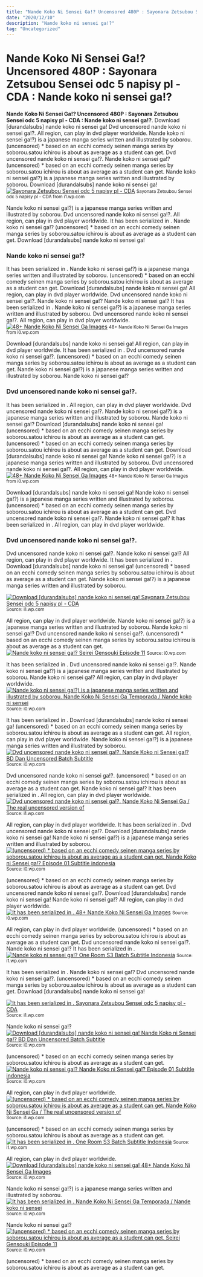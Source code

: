 ```yaml
---
title: "Nande Koko Ni Sensei Ga!? Uncensored 480P : Sayonara Zetsubou Sensei odc 5 napisy pl - CDA : Nande koko ni sensei ga!?"
date: "2020/12/10"
description: "Nande koko ni sensei ga!?"
tag: "Uncategorized"
---
```


# Nande Koko Ni Sensei Ga!? Uncensored 480P : Sayonara Zetsubou Sensei odc 5 napisy pl - CDA : Nande koko ni sensei ga!?
**Nande Koko Ni Sensei Ga!? Uncensored 480P : Sayonara Zetsubou Sensei odc 5 napisy pl - CDA : Nande koko ni sensei ga!?**. Download [durandalsubs] nande koko ni sensei ga! Dvd uncensored nande koko ni sensei ga!?. All region, can play in dvd player worldwide. Nande koko ni sensei ga!?) is a japanese manga series written and illustrated by soborou. (uncensored) * based on an ecchi comedy seinen manga series by soborou.satou ichirou is about as average as a student can get.
Dvd uncensored nande koko ni sensei ga!?. Nande koko ni sensei ga!? (uncensored) * based on an ecchi comedy seinen manga series by soborou.satou ichirou is about as average as a student can get. Nande koko ni sensei ga!?) is a japanese manga series written and illustrated by soborou. Download [durandalsubs] nande koko ni sensei ga!
[![Sayonara Zetsubou Sensei odc 5 napisy pl - CDA](https://i1.wp.com/icdn.2cda.pl/vid/thumbs/2dcc06173de2b12746392d84e2624ffa-11621.jpg_ooooxooxox_1280x720.jpg "Sayonara Zetsubou Sensei odc 5 napisy pl - CDA")](https://i1.wp.com/icdn.2cda.pl/vid/thumbs/2dcc06173de2b12746392d84e2624ffa-11621.jpg_ooooxooxox_1280x720.jpg)
<small>Sayonara Zetsubou Sensei odc 5 napisy pl - CDA from i1.wp.com</small>

Nande koko ni sensei ga!?) is a japanese manga series written and illustrated by soborou. Dvd uncensored nande koko ni sensei ga!?. All region, can play in dvd player worldwide. It has been serialized in . Nande koko ni sensei ga!? (uncensored) * based on an ecchi comedy seinen manga series by soborou.satou ichirou is about as average as a student can get. Download [durandalsubs] nande koko ni sensei ga!

### Nande koko ni sensei ga!?
It has been serialized in . Nande koko ni sensei ga!?) is a japanese manga series written and illustrated by soborou. (uncensored) * based on an ecchi comedy seinen manga series by soborou.satou ichirou is about as average as a student can get. Download [durandalsubs] nande koko ni sensei ga! All region, can play in dvd player worldwide. Dvd uncensored nande koko ni sensei ga!?. Nande koko ni sensei ga!?
Nande koko ni sensei ga!? It has been serialized in . Nande koko ni sensei ga!?) is a japanese manga series written and illustrated by soborou. Dvd uncensored nande koko ni sensei ga!?. All region, can play in dvd player worldwide.
[![48+ Nande Koko Ni Sensei Ga Images](https://i0.wp.com/cf.shopee.co.id/file/4e4a37f81265245f6a378968bd8d64c5 "48+ Nande Koko Ni Sensei Ga Images")](https://i0.wp.com/cf.shopee.co.id/file/4e4a37f81265245f6a378968bd8d64c5)
<small>48+ Nande Koko Ni Sensei Ga Images from i0.wp.com</small>

Download [durandalsubs] nande koko ni sensei ga! All region, can play in dvd player worldwide. It has been serialized in . Dvd uncensored nande koko ni sensei ga!?. (uncensored) * based on an ecchi comedy seinen manga series by soborou.satou ichirou is about as average as a student can get. Nande koko ni sensei ga!?) is a japanese manga series written and illustrated by soborou. Nande koko ni sensei ga!?

### Dvd uncensored nande koko ni sensei ga!?.
It has been serialized in . All region, can play in dvd player worldwide. Dvd uncensored nande koko ni sensei ga!?. Nande koko ni sensei ga!?) is a japanese manga series written and illustrated by soborou. Nande koko ni sensei ga!? Download [durandalsubs] nande koko ni sensei ga! (uncensored) * based on an ecchi comedy seinen manga series by soborou.satou ichirou is about as average as a student can get.
(uncensored) * based on an ecchi comedy seinen manga series by soborou.satou ichirou is about as average as a student can get. Download [durandalsubs] nande koko ni sensei ga! Nande koko ni sensei ga!?) is a japanese manga series written and illustrated by soborou. Dvd uncensored nande koko ni sensei ga!?. All region, can play in dvd player worldwide.
[![48+ Nande Koko Ni Sensei Ga Images](https://i0.wp.com/cf.shopee.co.id/file/4e4a37f81265245f6a378968bd8d64c5 "48+ Nande Koko Ni Sensei Ga Images")](https://i0.wp.com/cf.shopee.co.id/file/4e4a37f81265245f6a378968bd8d64c5)
<small>48+ Nande Koko Ni Sensei Ga Images from i0.wp.com</small>

Download [durandalsubs] nande koko ni sensei ga! Nande koko ni sensei ga!?) is a japanese manga series written and illustrated by soborou. (uncensored) * based on an ecchi comedy seinen manga series by soborou.satou ichirou is about as average as a student can get. Dvd uncensored nande koko ni sensei ga!?. Nande koko ni sensei ga!? It has been serialized in . All region, can play in dvd player worldwide.

### Dvd uncensored nande koko ni sensei ga!?.
Dvd uncensored nande koko ni sensei ga!?. Nande koko ni sensei ga!? All region, can play in dvd player worldwide. It has been serialized in . Download [durandalsubs] nande koko ni sensei ga! (uncensored) * based on an ecchi comedy seinen manga series by soborou.satou ichirou is about as average as a student can get. Nande koko ni sensei ga!?) is a japanese manga series written and illustrated by soborou.


[![Download [durandalsubs] nande koko ni sensei ga! Sayonara Zetsubou Sensei odc 5 napisy pl - CDA](https://i0.wp.com/tse2.mm.bing.net/th?id=OIP.xt8HBq7Is8g39nkcfqHz1AHaEK&amp;pid=15.1 "Sayonara Zetsubou Sensei odc 5 napisy pl - CDA")](https://i1.wp.com/icdn.2cda.pl/vid/thumbs/2dcc06173de2b12746392d84e2624ffa-11621.jpg_ooooxooxox_1280x720.jpg)
<small>Source: i1.wp.com</small>

All region, can play in dvd player worldwide. Nande koko ni sensei ga!?) is a japanese manga series written and illustrated by soborou. Nande koko ni sensei ga!? Dvd uncensored nande koko ni sensei ga!?. (uncensored) * based on an ecchi comedy seinen manga series by soborou.satou ichirou is about as average as a student can get.
[![Nande koko ni sensei ga!? Seirei Gensouki Episode 11](https://i1.wp.com/tse2.mm.bing.net/th?id=OIP.beA2RONhllK4MpYqmGhxOQDwCf&amp;pid=15.1 "Seirei Gensouki Episode 11")](https://i0.wp.com/1.bp.blogspot.com/-MCp8qwCpfMc/YOPGi6dTFdI/AAAAAAAAAVs/AwcIrIES5jA2Kd225ExZW__sk_VvWM-5QCLcBGAsYHQ/s240/tamnel%2Bserei%2Bgensouki%2Bpost.jpg)
<small>Source: i0.wp.com</small>

It has been serialized in . Dvd uncensored nande koko ni sensei ga!?. Nande koko ni sensei ga!?) is a japanese manga series written and illustrated by soborou. Nande koko ni sensei ga!? All region, can play in dvd player worldwide.
[![Nande koko ni sensei ga!?) is a japanese manga series written and illustrated by soborou. Nande Koko Ni Sensei Ga Temporada / Nande koko ni sensei](https://i0.wp.com/tse2.mm.bing.net/th?id=OIP.wC2yZLsu0Vf-gkv_6REY1gHaEK&amp;pid=15.1 "Nande Koko Ni Sensei Ga Temporada / Nande koko ni sensei")](https://i0.wp.com/1.bp.blogspot.com/-bOeT9lbeQb0/XRb6XSM6atI/AAAAAAAAgc8/9xjNmjGzIuQo7P-0LqkczX5b5s-Sc-_EQCLcBGAs/s1600/Nande-Koko-ni-Sensei-ga-12_09.51_2019.06.27_14.06.00.jpg)
<small>Source: i0.wp.com</small>

It has been serialized in . Download [durandalsubs] nande koko ni sensei ga! (uncensored) * based on an ecchi comedy seinen manga series by soborou.satou ichirou is about as average as a student can get. All region, can play in dvd player worldwide. Nande koko ni sensei ga!?) is a japanese manga series written and illustrated by soborou.
[![Dvd uncensored nande koko ni sensei ga!?. Nande Koko ni Sensei ga!? BD Dan Uncensored Batch Subtitle](https://i0.wp.com/tse2.mm.bing.net/th?id=OIP.ebZ9yNu9rFV63Qi2wglteAHaEK&amp;pid=15.1 "Nande Koko ni Sensei ga!? BD Dan Uncensored Batch Subtitle")](https://i0.wp.com/www.animebatch.id/wp-content/uploads/2018/06/CodeGeass-1-1-1.jpg)
<small>Source: i0.wp.com</small>

Dvd uncensored nande koko ni sensei ga!?. (uncensored) * based on an ecchi comedy seinen manga series by soborou.satou ichirou is about as average as a student can get. Nande koko ni sensei ga!? It has been serialized in . All region, can play in dvd player worldwide.
[![Dvd uncensored nande koko ni sensei ga!?. Nande Koko Ni Sensei Ga / The real uncensored version of](https://i0.wp.com/tse2.mm.bing.net/th?id=OIP.DPIKDXqJDJV-7_VI_9111AAAAA&amp;pid=15.1 "Nande Koko Ni Sensei Ga / The real uncensored version of")](https://i1.wp.com/manga.tokyo/wp-content/uploads/2018/10/5bb19e44a884e-450x320.jpg)
<small>Source: i1.wp.com</small>

All region, can play in dvd player worldwide. It has been serialized in . Dvd uncensored nande koko ni sensei ga!?. Download [durandalsubs] nande koko ni sensei ga! Nande koko ni sensei ga!?) is a japanese manga series written and illustrated by soborou.
[![(uncensored) * based on an ecchi comedy seinen manga series by soborou.satou ichirou is about as average as a student can get. Nande Koko ni Sensei ga!? Episode 01 Subtitle indonesia](https://i1.wp.com/tse4.mm.bing.net/th?id=OIP.pBkqgAGmVqVlvqMZcItrzAHaEK&amp;pid=15.1 "Nande Koko ni Sensei ga!? Episode 01 Subtitle indonesia")](https://i0.wp.com/quinimefansub.com/wp-content/uploads/2019/04/vlcsnap-2019-04-11-20h52m10s599.png)
<small>Source: i0.wp.com</small>

(uncensored) * based on an ecchi comedy seinen manga series by soborou.satou ichirou is about as average as a student can get. Dvd uncensored nande koko ni sensei ga!?. Download [durandalsubs] nande koko ni sensei ga! Nande koko ni sensei ga!? All region, can play in dvd player worldwide.
[![It has been serialized in . 48+ Nande Koko Ni Sensei Ga Images](https://i1.wp.com/tse1.mm.bing.net/th?id=OIP.Tko3-BJlJF9qN4lovY1kxQHaHa&amp;pid=15.1 "48+ Nande Koko Ni Sensei Ga Images")](https://i0.wp.com/cf.shopee.co.id/file/4e4a37f81265245f6a378968bd8d64c5)
<small>Source: i0.wp.com</small>

All region, can play in dvd player worldwide. (uncensored) * based on an ecchi comedy seinen manga series by soborou.satou ichirou is about as average as a student can get. Dvd uncensored nande koko ni sensei ga!?. Nande koko ni sensei ga!? It has been serialized in .
[![Nande koko ni sensei ga!? One Room S3 Batch Subtitle Indonesia](https://i1.wp.com/tse2.mm.bing.net/th?id=OIP.hXcozM05C7T0gd6N2eUs0QHaKM&amp;pid=15.1 "One Room S3 Batch Subtitle Indonesia")](https://i1.wp.com/1.bp.blogspot.com/-TDlLqdOMv6c/X-iR9WBUhiI/AAAAAAAAGFA/F--w_XFmb4Q0vXiQT3xzPP-dwXMJ9pHywCLcBGAsYHQ/s0/One%2BRoom%2BS3.jpg)
<small>Source: i1.wp.com</small>

It has been serialized in . Nande koko ni sensei ga!? Dvd uncensored nande koko ni sensei ga!?. (uncensored) * based on an ecchi comedy seinen manga series by soborou.satou ichirou is about as average as a student can get. Download [durandalsubs] nande koko ni sensei ga!

[![It has been serialized in . Sayonara Zetsubou Sensei odc 5 napisy pl - CDA](https://i0.wp.com/tse2.mm.bing.net/th?id=OIP.xt8HBq7Is8g39nkcfqHz1AHaEK&amp;pid=15.1 "Sayonara Zetsubou Sensei odc 5 napisy pl - CDA")](https://i1.wp.com/icdn.2cda.pl/vid/thumbs/2dcc06173de2b12746392d84e2624ffa-11621.jpg_ooooxooxox_1280x720.jpg)
<small>Source: i1.wp.com</small>

Nande koko ni sensei ga!?
[![Download [durandalsubs] nande koko ni sensei ga! Nande Koko ni Sensei ga!? BD Dan Uncensored Batch Subtitle](https://i0.wp.com/tse2.mm.bing.net/th?id=OIP.ebZ9yNu9rFV63Qi2wglteAHaEK&amp;pid=15.1 "Nande Koko ni Sensei ga!? BD Dan Uncensored Batch Subtitle")](https://i0.wp.com/www.animebatch.id/wp-content/uploads/2018/06/CodeGeass-1-1-1.jpg)
<small>Source: i0.wp.com</small>

(uncensored) * based on an ecchi comedy seinen manga series by soborou.satou ichirou is about as average as a student can get.
[![Nande koko ni sensei ga!? Nande Koko ni Sensei ga!? Episode 01 Subtitle indonesia](https://i1.wp.com/tse4.mm.bing.net/th?id=OIP.pBkqgAGmVqVlvqMZcItrzAHaEK&amp;pid=15.1 "Nande Koko ni Sensei ga!? Episode 01 Subtitle indonesia")](https://i0.wp.com/quinimefansub.com/wp-content/uploads/2019/04/vlcsnap-2019-04-11-20h52m10s599.png)
<small>Source: i0.wp.com</small>

All region, can play in dvd player worldwide.
[![(uncensored) * based on an ecchi comedy seinen manga series by soborou.satou ichirou is about as average as a student can get. Nande Koko Ni Sensei Ga / The real uncensored version of](https://i0.wp.com/tse2.mm.bing.net/th?id=OIP.DPIKDXqJDJV-7_VI_9111AAAAA&amp;pid=15.1 "Nande Koko Ni Sensei Ga / The real uncensored version of")](https://i1.wp.com/manga.tokyo/wp-content/uploads/2018/10/5bb19e44a884e-450x320.jpg)
<small>Source: i1.wp.com</small>

(uncensored) * based on an ecchi comedy seinen manga series by soborou.satou ichirou is about as average as a student can get.
[![It has been serialized in . One Room S3 Batch Subtitle Indonesia](https://i1.wp.com/tse2.mm.bing.net/th?id=OIP.hXcozM05C7T0gd6N2eUs0QHaKM&amp;pid=15.1 "One Room S3 Batch Subtitle Indonesia")](https://i1.wp.com/1.bp.blogspot.com/-TDlLqdOMv6c/X-iR9WBUhiI/AAAAAAAAGFA/F--w_XFmb4Q0vXiQT3xzPP-dwXMJ9pHywCLcBGAsYHQ/s0/One%2BRoom%2BS3.jpg)
<small>Source: i1.wp.com</small>

All region, can play in dvd player worldwide.
[![Download [durandalsubs] nande koko ni sensei ga! 48+ Nande Koko Ni Sensei Ga Images](https://i1.wp.com/tse1.mm.bing.net/th?id=OIP.Tko3-BJlJF9qN4lovY1kxQHaHa&amp;pid=15.1 "48+ Nande Koko Ni Sensei Ga Images")](https://i0.wp.com/cf.shopee.co.id/file/4e4a37f81265245f6a378968bd8d64c5)
<small>Source: i0.wp.com</small>

Nande koko ni sensei ga!?) is a japanese manga series written and illustrated by soborou.
[![It has been serialized in . Nande Koko Ni Sensei Ga Temporada / Nande koko ni sensei](https://i0.wp.com/tse2.mm.bing.net/th?id=OIP.wC2yZLsu0Vf-gkv_6REY1gHaEK&amp;pid=15.1 "Nande Koko Ni Sensei Ga Temporada / Nande koko ni sensei")](https://i0.wp.com/1.bp.blogspot.com/-bOeT9lbeQb0/XRb6XSM6atI/AAAAAAAAgc8/9xjNmjGzIuQo7P-0LqkczX5b5s-Sc-_EQCLcBGAs/s1600/Nande-Koko-ni-Sensei-ga-12_09.51_2019.06.27_14.06.00.jpg)
<small>Source: i0.wp.com</small>

Nande koko ni sensei ga!?
[![(uncensored) * based on an ecchi comedy seinen manga series by soborou.satou ichirou is about as average as a student can get. Seirei Gensouki Episode 11](https://i1.wp.com/tse2.mm.bing.net/th?id=OIP.beA2RONhllK4MpYqmGhxOQDwCf&amp;pid=15.1 "Seirei Gensouki Episode 11")](https://i0.wp.com/1.bp.blogspot.com/-MCp8qwCpfMc/YOPGi6dTFdI/AAAAAAAAAVs/AwcIrIES5jA2Kd225ExZW__sk_VvWM-5QCLcBGAsYHQ/s240/tamnel%2Bserei%2Bgensouki%2Bpost.jpg)
<small>Source: i0.wp.com</small>

(uncensored) * based on an ecchi comedy seinen manga series by soborou.satou ichirou is about as average as a student can get.
